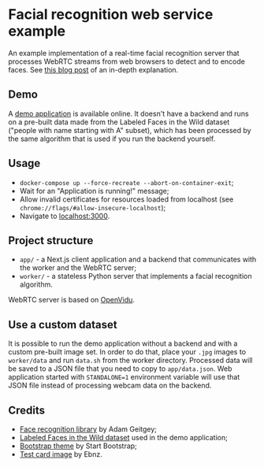 # Facial recognition web service example

An example implementation of a real-time facial recognition server that processes WebRTC streams from web browsers to detect and to encode faces. See [this blog post](https://devalent.com/blog/how-to-build-a-real-time-facial-recognition-service/) of an in-depth explanation.

## Demo

A [demo application](https://devalent.github.io/facial-recognition-app/) is available online. It doesn't have a backend and runs on a pre-built data made from the Labeled Faces in the Wild dataset ("people with name starting with A" subset), which has been processed by the same algorithm that is used if you run the backend yourself.

## Usage

* `docker-compose up --force-recreate --abort-on-container-exit`;
* Wait for an "Application is running!" message;
* Allow invalid certificates for resources loaded from localhost (see `chrome://flags/#allow-insecure-localhost`);
* Navigate to [localhost:3000](http://localhost:3000).

## Project structure

* `app/` - a Next.js client application and a backend that communicates with the worker and the WebRTC server;
* `worker/` - a stateless Python server that implements a facial recognition algorithm.

WebRTC server is based on [OpenVidu](https://openvidu.io/).

## Use a custom dataset

It is possible to run the demo application without a backend and with a custom pre-built image set. In order to do that, place your `.jpg` images to `worker/data` and run `data.sh` from the worker directory. Processed data will be saved to a JSON file that you need to copy to `app/data.json`. Web application started with `STANDALONE=1` environment variable will use that JSON file instead of processing webcam data on the backend.

## Credits

* [Face recognition library](https://github.com/ageitgey/face_recognition) by Adam Geitgey;
* [Labeled Faces in the Wild dataset](http://vis-www.cs.umass.edu/lfw/) used in the demo application;
* [Bootstrap theme](https://startbootstrap.com/template/shop-item) by Start Bootstrap;
* [Test card image](https://commons.wikimedia.org/wiki/File:Philips_PM5544.svg) by Ebnz.
